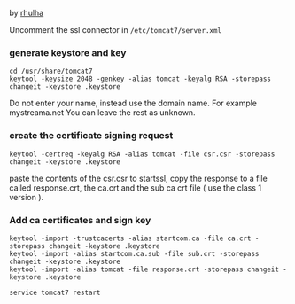 by [rhulha](https://github.com/rhulha)

Uncomment the ssl connector in `/etc/tomcat7/server.xml`


### generate keystore and key
```
cd /usr/share/tomcat7
keytool -keysize 2048 -genkey -alias tomcat -keyalg RSA -storepass changeit -keystore .keystore
```

Do not enter your name, instead use the domain name. For example mystreama.net
You can leave the rest as unknown.

### create the certificate signing request 
```
keytool -certreq -keyalg RSA -alias tomcat -file csr.csr -storepass changeit -keystore .keystore
```


paste the contents of the csr.csr to startssl, copy the response to a file called response.crt, the ca.crt and the sub ca crt file ( use the class 1 version ).

### Add ca certificates and sign key
```
keytool -import -trustcacerts -alias startcom.ca -file ca.crt -storepass changeit -keystore .keystore
keytool -import -alias startcom.ca.sub -file sub.crt -storepass changeit -keystore .keystore
keytool -import -alias tomcat -file response.crt -storepass changeit -keystore .keystore

service tomcat7 restart
```